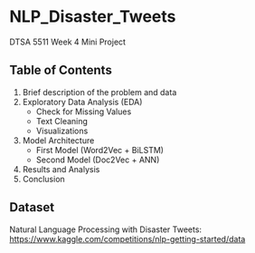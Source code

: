 # NLP_Disaster_Tweets

DTSA 5511 Week 4 Mini Project

## Table of Contents
1. Brief description of the problem and data
2. Exploratory Data Analysis (EDA)
   - Check for Missing Values
   - Text Cleaning
   - Visualizations
3. Model Architecture
   - First Model (Word2Vec + BiLSTM)
   - Second Model (Doc2Vec + ANN)
4. Results and Analysis
5. Conclusion

## Dataset
Natural Language Processing with Disaster Tweets: <https://www.kaggle.com/competitions/nlp-getting-started/data>
